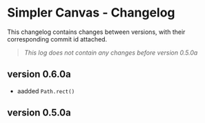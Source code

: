 # Simpler Canvas - Changelog

This changelog contains changes between versions, with their corresponding commit id attached.

> _This log does not contain any changes before version 0.5.0a_

## version 0.6.0a

- aadded `Path.rect()`

## version 0.5.0a
